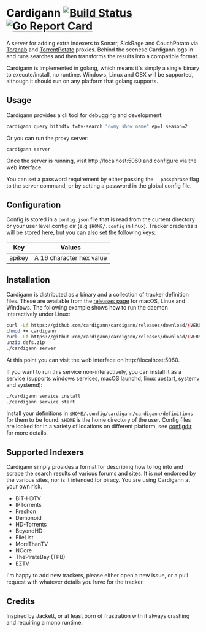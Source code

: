 Cardigann [![Build Status](https://travis-ci.org/cardigann/cardigann.svg?branch=master)](https://travis-ci.org/cardigann/cardigann) [![Go Report Card](https://goreportcard.com/badge/github.com/cardigann/cardigann)](https://goreportcard.com/report/github.com/cardigann/cardigann)
=========

A server for adding extra indexers to Sonarr, SickRage and CouchPotato via [Torznab](https://github.com/Sonarr/Sonarr/wiki/Implementing-a-Torznab-indexer) and [TorrentPotato](https://github.com/CouchPotato/CouchPotatoServer/wiki/Couchpotato-torrent-provider) proxies. Behind the scenese Cardigann logs in and runs searches and then transforms the results into a compatible format. 

Cardigann is implemented in golang, which means it's simply a single binary to execute/install, no runtime. Windows, Linux and OSX will be supported, although it should run on any platform that golang supports.

## Usage

Cardigann provides a cli tool for debugging and development:

```bash
cardigann query bithdtv t=tv-search "q=my show name" ep=1 season=2
```

Or you can run the proxy server:

```
cardigann server
```

Once the server is running, visit http://localhost:5060 and configure via the web interface.

You can set a password requirement by either passing the `--passphrase` flag to the server command, or by setting a password in the global config file.

## Configuration

Config is stored in a `config.json` file that is read from the current directory or your user level config dir (e.g `$HOME/.config` in linux). Tracker credentials will be stored here, but you can also set the following keys:

<table>
<thead><tr><th>Key</th><th>Values</th></tr></thead>
<tbody>
<tr><td>apikey</td><td>A 16 character hex value</td></tr>
</tbody>
</table>

## Installation

Cardigann is distributed as a binary and a collection of tracker definition files. These are available from the [releases page](https://github.com/cardigann/cardigann/releases) for macOS, Linux and Windows. The following example shows how to run the daemon interactively under Linux:

```bash
curl -Lf https://github.com/cardigann/cardigann/releases/download/(VERSION)/cardigann-linux-amd64 > cardigann
chmod +x cardigann
curl -Lf https://github.com/cardigann/cardigann/releases/download/(VERSION)/defs.zip > defs.zip
unzip defs.zip
./cardigann server
```

At this point you can visit the web interface on http://localhost:5060.

If you want to run this service non-interactively, you can install it as a service (supports windows services, macOS launchd, linux upstart, systemv and systemd):

```bash
./cardigann service install
./cardigann service start
```

Install your definitions in `$HOME/.config/cardigann/cardigann/definitions` for them to be found. `$HOME` is the home directory of the user. Config files are looked for in a variety of locations on different platform, see [configdir](https://github.com/shibukawa/configdir) for more details.

## Supported Indexers

Cardigann simply provides a format for describing how to log into and scrape the search results of various forums and sites. It is not endorsed by the various sites, nor is it intended for piracy. You are using Cardigann at your own risk.

* BIT-HDTV
* IPTorrents
* Freshon
* Demonoid
* HD-Torrents
* BeyondHD 
* FileList
* MoreThanTV
* NCore
* ThePirateBay (TPB)
* EZTV

I'm happy to add new trackers, please either open a new issue, or a pull request with whatever details you have for the tracker.

## Credits

Inspired by Jackett, or at least born of frustration with it always crashing and requiring a mono runtime.
